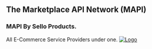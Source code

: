 ## The Marketplace API Network (MAPI)
### MAPI By Sello Products. 
All E-Commerce Service Providers under one. 
<A HREF="http://www.somesite.com"><IMG SRC="http://www.example.com/logo.jpg" alt="Logo"></a>